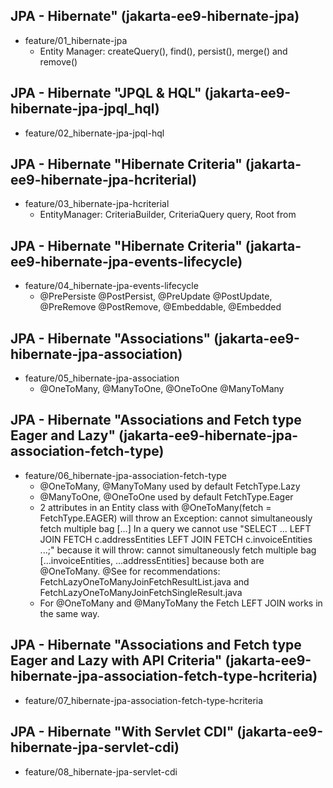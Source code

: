 ## JPA - Hibernate" (jakarta-ee9-hibernate-jpa)
* feature/01_hibernate-jpa
	- Entity Manager: createQuery(), find(), persist(), merge() and remove()

## JPA - Hibernate "JPQL & HQL" (jakarta-ee9-hibernate-jpa-jpql_hql)
* feature/02_hibernate-jpa-jpql-hql

## JPA - Hibernate "Hibernate Criteria" (jakarta-ee9-hibernate-jpa-hcriterial)
* feature/03_hibernate-jpa-hcriterial
	- EntityManager: CriteriaBuilder, CriteriaQuery<?> query, Root<?> from

## JPA - Hibernate "Hibernate Criteria" (jakarta-ee9-hibernate-jpa-events-lifecycle)
* feature/04_hibernate-jpa-events-lifecycle
	- @PrePersiste @PostPersist, @PreUpdate @PostUpdate, @PreRemove @PostRemove, @Embeddable, @Embedded

## JPA - Hibernate "Associations" (jakarta-ee9-hibernate-jpa-association)
* feature/05_hibernate-jpa-association
	- @OneToMany, @ManyToOne, @OneToOne @ManyToMany

## JPA - Hibernate "Associations and Fetch type Eager and Lazy" (jakarta-ee9-hibernate-jpa-association-fetch-type)
* feature/06_hibernate-jpa-association-fetch-type
	- @OneToMany, @ManyToMany used by default FetchType.Lazy
	- @ManyToOne, @OneToOne used by default FetchType.Eager
	- 2 attributes in an Entity class with @OneToMany(fetch = FetchType.EAGER) will throw an Exception: cannot simultaneously fetch multiple bag [...]
	  In a query we cannot use "SELECT ... LEFT JOIN FETCH c.addressEntities LEFT JOIN FETCH c.invoiceEntities ...;" because it will throw: cannot simultaneously fetch multiple bag [...invoiceEntities, ...addressEntities] because both are @OneToMany.
	  @See for recommendations: FetchLazyOneToManyJoinFetchResultList.java and FetchLazyOneToManyJoinFetchSingleResult.java
	- For @OneToMany and @ManyToMany the Fetch LEFT JOIN works in the same way.

## JPA - Hibernate "Associations and Fetch type Eager and Lazy with API Criteria" (jakarta-ee9-hibernate-jpa-association-fetch-type-hcriteria)
* feature/07_hibernate-jpa-association-fetch-type-hcriteria

## JPA - Hibernate "With Servlet CDI" (jakarta-ee9-hibernate-jpa-servlet-cdi)
* feature/08_hibernate-jpa-servlet-cdi
